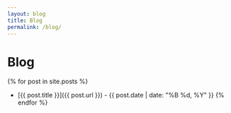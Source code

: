 ```yaml
---
layout: blog
title: Blog
permalink: /blog/
---
```

# Blog

{% for post in site.posts %}
- [{{ post.title }}]({{ post.url }}) - {{ post.date | date: "%B %d, %Y" }}
{% endfor %}
